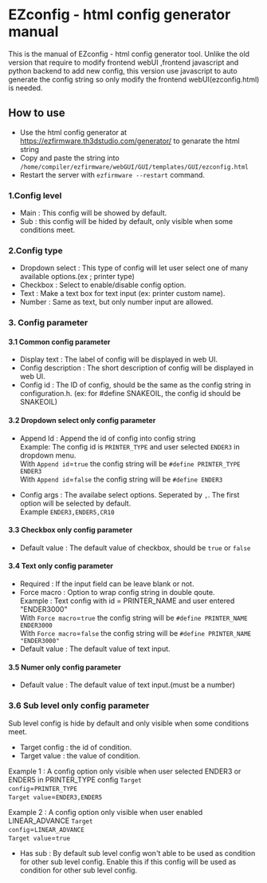 # EZconfig - html config generator manual  
This is the manual of EZconfig - html config generator tool. Unlike the old version that require to modify frontend webUI ,frontend javascript and python backend to add new config, this version use javascript to auto generate the config string so only modify the frontend webUI(ezconfig.html) is needed.


## How to use
- Use the html config generator at https://ezfirmware.th3dstudio.com/generator/ to genarate the html string
- Copy and paste the string into <code>/home/compiler/ezfirmware/webGUI/GUI/templates/GUI/ezconfig.html</code>
- Restart the server with <code>ezfirmware --restart</code> command.

### 1.Config level
- Main : This config will be showed by default.  
- Sub : this config will be hided by default, only visible when some conditions meet.  

### 2.Config type
- Dropdown select : This type of config will let user select one of many available options.(ex ; printer type)  
- Checkbox : Select to enable/disable config option.  
- Text : Make a text box for text input (ex: printer custom name).  
- Number : Same as text, but only number input are allowed.


### 3. Config parameter

#### 3.1 Common config parameter
- Display text : The label of config will be displayed in web UI.  
- Config description :  The short description of config will be displayed in web UI.  
- Config id : The ID of config, should be the same as the config string in configuration.h. (ex: for #define SNAKEOIL, the config id should be SNAKEOIL)  

#### 3.2 Dropdown select only config parameter
- Append Id : Append the id of config into config string  
Example: The config id is <code>PRINTER_TYPE</code> and user selected <code>ENDER3</code> in dropdown menu.  
With <code>Append id</code>=<code>true</code> the config string will be <code>#define PRINTER_TYPE ENDER3</code>  
With <code>Append id</code>=<code>false</code> the config string will be <code>#define ENDER3</code>  

- Config args : The availabe select options. Seperated by <code>,</code>. The first option will be selected by default.  
Example <code>ENDER3,ENDER5,CR10</code>  

#### 3.3 Checkbox only config parameter
- Default value : The default value of checkbox, should be <code>true</code> or <code>false</code>  

#### 3.4 Text only config parameter
- Required : If the input field can be leave blank or not.  
- Force macro : Option to wrap config string in double qoute.  
Example : Text config with id = PRINTER_NAME and user entered "ENDER3000"   
With <code>Force macro</code>=<code>true</code> the config string will be <code>#define PRINTER_NAME ENDER3000</code>  
With <code>Force macro</code>=<code>false</code> the config string will be <code>#define PRINTER_NAME "ENDER3000"</code>  
- Default value : The default value of text input.  

#### 3.5 Numer only config parameter
- Default value : The default value of text input.(must be a number)  

### 3.6 Sub level only config parameter
Sub level config is hide by default and only visible when some conditions meet.  
- Target config : the id of condition.  
- Target value : the value of condition.  

Example 1 : A config option only visible when user selected ENDER3 or ENDER5 in PRINTER_TYPE config
<code>Target config</code>=<code>PRINTER_TYPE</code>  
<code>Target value</code>=<code>ENDER3,ENDER5</code>  

Example 2 : A config option only visible when user enabled LINEAR_ADVANCE
<code>Target config</code>=<code>LINEAR_ADVANCE</code>  
<code>Target value</code>=<code>true</code>  

- Has sub : By default sub level config won't able to be used as condition for other sub level config. Enable this if this config will be used as condition for other sub level config.